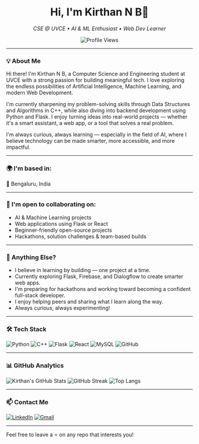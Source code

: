 <h1 align="center">Hi, I'm Kirthan N B👋</h1>

<p align="center">
  <em>CSE @ UVCE • AI & ML Enthusiast • Web Dev Learner</em>
</p>

<p align="center">
  <img src="https://komarev.com/ghpvc/?username=KirthanNB&label=Profile%20views&color=0e75b6&style=flat" alt="Profile Views" />
</p>

---

### 💡 About Me

Hi there! I'm Kirthan N B, a Computer Science and Engineering student at UVCE with a strong passion for building meaningful tech. I love exploring the endless possibilities of Artificial Intelligence, Machine Learning, and modern Web Development.

I'm currently sharpening my problem-solving skills through Data Structures and Algorithms in C++, while also diving into backend development using Python and Flask. I enjoy turning ideas into real-world projects — whether it's a smart assistant, a web app, or a tool that solves a real problem.

I'm always curious, always learning — especially in the field of AI, where I believe technology can be made smarter, more accessible, and more impactful.

---

### 🌍 I'm based in:
📍 Bengaluru, India

---

### 🤝 I'm open to collaborating on:
- AI & Machine Learning projects  
- Web applications using Flask or React  
- Beginner-friendly open-source projects  
- Hackathons, solution challenges & team-based builds  

---

### 🌱 Anything Else?
- I believe in learning by building — one project at a time.  
- Currently exploring Flask, Firebase, and Dialogflow to create smarter web apps.  
- I'm preparing for hackathons and working toward becoming a confident full-stack developer.  
- I enjoy helping peers and sharing what I learn along the way.  
- Always curious, always experimenting!

---

### 🛠️ Tech Stack
![Python](https://img.shields.io/badge/Python-3776AB?style=flat&logo=python&logoColor=white)
![C++](https://img.shields.io/badge/C++-00599C?style=flat&logo=cplusplus&logoColor=white)
![Flask](https://img.shields.io/badge/Flask-black?style=flat&logo=flask)
![React](https://img.shields.io/badge/React-20232A?style=flat&logo=react&logoColor=61DAFB)
![MySQL](https://img.shields.io/badge/MySQL-00000F?style=flat&logo=mysql&logoColor=white)
![GitHub](https://img.shields.io/badge/GitHub-181717?style=flat&logo=github)

---

### 📊 GitHub Analytics

![Kirthan's GitHub Stats](https://github-readme-stats.vercel.app/api?username=KirthanNB&show_icons=true&theme=radical)
![GitHub Streak](https://streak-stats.demolab.com/?user=KirthanNB&theme=radical)
![Top Langs](https://github-readme-stats.vercel.app/api/top-langs/?username=KirthanNB&layout=compact&theme=radical)


---

### 📫 Contact Me
[![LinkedIn](https://img.shields.io/badge/LinkedIn-blue?style=flat&logo=linkedin&logoColor=white)](https://www.linkedin.com/in/kirthan-nb-8b522530b)
[![Gmail](https://img.shields.io/badge/Gmail-D14836?style=flat&logo=gmail&logoColor=white)](mailto:kirthannb@gmail.com)

---

Feel free to leave a ⭐ on any repo that interests you!
